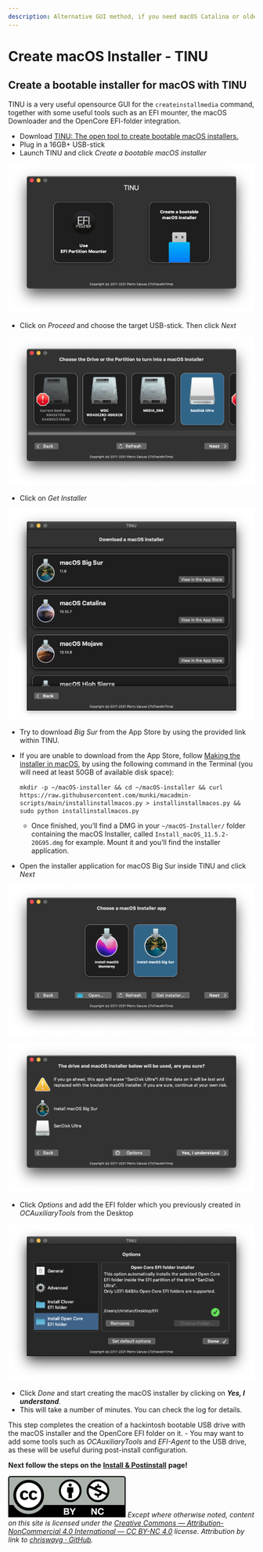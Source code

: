 ```yaml
---
description: Alternative GUI method, if you need macOS Catalina or older
---
```


# Create macOS Installer - TINU

## Create a bootable installer for macOS with TINU

TINU is a very useful opensource GUI for the `createinstallmedia` command, together with some useful tools such as an EFI mounter, the macOS Downloader and the OpenCore EFI-folder integration.

* Download [TINU: The open tool to create bootable macOS installers.](https://github.com/ITzTravelInTime/TINU)
* Plug in a 16GB+ USB-stick
* Launch TINU and click _Create a bootable macOS installer_

![](../images/2022-02-04-23-31-31-image.png)

* Click on _Proceed_ and choose the target USB-stick. Then click _Next_

![](../images/2022-02-04-23-32-36-image.png)

* Click on _Get Installer_

![](../images/F5709511-E976-403B-9ED2-9C7B6780990D.png)

* Try to download _Big Sur_ from the App Store by using the provided link within TINU.
*   If you are unable to download from the App Store, follow [Making the installer in macOS](https://dortania.github.io/OpenCore-Install-Guide/installer-guide/mac-install.html#downloading-macos-modern-os), by using the following command in the Terminal (you will need at least 50GB of available disk space):

    ```
    mkdir -p ~/macOS-installer && cd ~/macOS-installer && curl https://raw.githubusercontent.com/munki/macadmin-scripts/main/installinstallmacos.py > installinstallmacos.py && sudo python installinstallmacos.py
    ```

    * Once finished, you’ll find a DMG in your `~/macOS-Installer/` folder containing the macOS Installer, called `Install_macOS_11.5.2-20G95.dmg` for example. Mount it and you’ll find the installer application.
* Open the installer application for macOS Big Sur inside TINU and click _Next_

![](../images/2022-02-04-23-34-37-image.png)

![](../images/2022-02-04-23-35-50-image.png)

* Click _Options_ and add the EFI folder which you previously created in _OCAuxiliaryTools_ from the Desktop

![](../images/CADD83CC-13F9-404A-A533-32291A5B85DB.png)

* Click _Done_ and start creating the macOS installer by clicking on _**Yes, I understand**_.
* This will take a number of minutes. You can check the log for details.

This step completes the creation of a hackintosh bootable USB drive with the macOS installer and the OpenCore EFI folder on it. - You may want to add some tools such as _OCAuxiliaryTools_ and _EFI-Agent_ to the USB drive, as these will be useful during post-install configuration.

**Next follow the steps on the** [**Install & Postinstall**](../step-by-step/install-postinstall.md) **page!**

![](../.gitbook/assets/by-nc-license.svg) _Except where otherwise noted, content on this site is licensed under the_ [_Creative Commons — Attribution-NonCommercial 4.0 International — CC BY-NC 4.0_](https://creativecommons.org/licenses/by-nc/4.0/) _license. Attribution by link to_ [_chriswayg · GitHub_](https://github.com/chriswayg)_._
